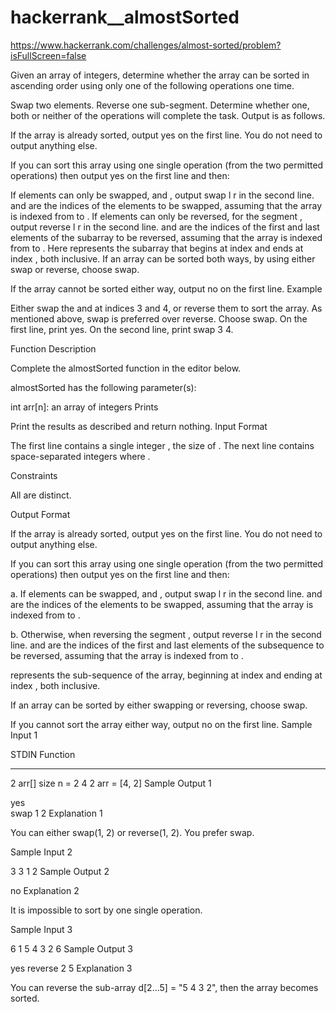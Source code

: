 # hackerrank__almostSorted

https://www.hackerrank.com/challenges/almost-sorted/problem?isFullScreen=false

Given an array of integers, determine whether the array can be sorted in ascending order using only one of the following operations one time.

Swap two elements.
Reverse one sub-segment.
Determine whether one, both or neither of the operations will complete the task. Output is as follows.

If the array is already sorted, output yes on the first line. You do not need to output anything else.

If you can sort this array using one single operation (from the two permitted operations) then output yes on the first line and then:

If elements can only be swapped,  and , output swap l r in the second line.  and  are the indices of the elements to be swapped, assuming that the array is indexed from  to .
If elements can only be reversed, for the segment , output reverse l r in the second line.  and  are the indices of the first and last elements of the subarray to be reversed, assuming that the array is indexed from  to . Here  represents the subarray that begins at index  and ends at index , both inclusive.
If an array can be sorted both ways, by using either swap or reverse, choose swap.

If the array cannot be sorted either way, output no on the first line.
Example

Either swap the  and  at indices 3 and 4, or reverse them to sort the array. As mentioned above, swap is preferred over reverse. Choose swap. On the first line, print yes. On the second line, print swap 3 4.

Function Description

Complete the almostSorted function in the editor below.

almostSorted has the following parameter(s):

int arr[n]: an array of integers
Prints

Print the results as described and return nothing.
Input Format

The first line contains a single integer , the size of .
The next line contains  space-separated integers  where .

Constraints



All  are distinct.

Output Format

If the array is already sorted, output yes on the first line. You do not need to output anything else.

If you can sort this array using one single operation (from the two permitted operations) then output yes on the first line and then:

a. If elements can be swapped,  and , output swap l r in the second line.  and  are the indices of the elements to be swapped, assuming that the array is indexed from  to .

b. Otherwise, when reversing the segment , output reverse l r in the second line.  and  are the indices of the first and last elements of the subsequence to be reversed, assuming that the array is indexed from  to .

 represents the sub-sequence of the array, beginning at index  and ending at index , both inclusive.

If an array can be sorted by either swapping or reversing, choose swap.

If you cannot sort the array either way, output no on the first line.
Sample Input 1

STDIN   Function
-----   --------
2       arr[] size n = 2
4 2     arr = [4, 2]
Sample Output 1

yes  
swap 1 2
Explanation 1

You can either swap(1, 2) or reverse(1, 2). You prefer swap.

Sample Input 2

3
3 1 2
Sample Output 2

no
Explanation 2

It is impossible to sort by one single operation.

Sample Input 3

6
1 5 4 3 2 6
Sample Output 3

yes
reverse 2 5
Explanation 3

You can reverse the sub-array d[2...5] = "5 4 3 2", then the array becomes sorted.
